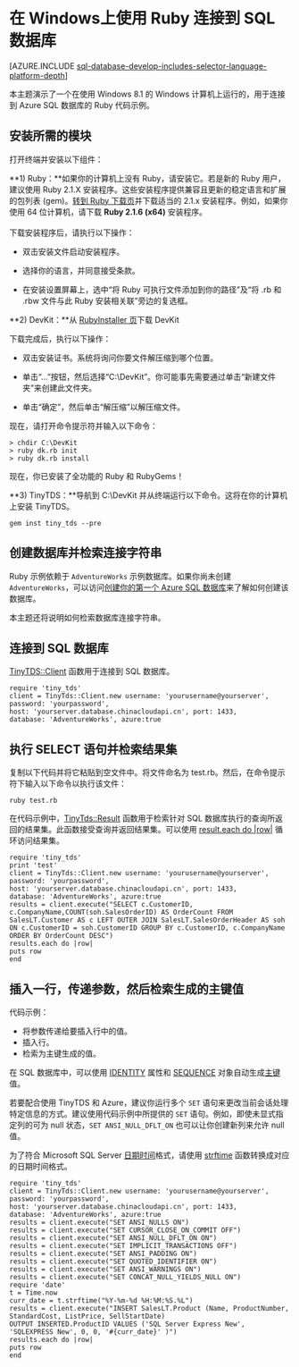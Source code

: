 <properties 
	pageTitle="在 Windows 上使用 Ruby 和 TinyTDS 连接到 SQL 数据库" 
	description="提供可在 Windows 上运行的，用于连接到 Azure SQL 数据库的 Ruby 代码示例。"
	services="sql-database" 
	documentationCenter="" 
	authors="meet-bhagdev" 
	manager="jeffreyg" 
	editor=""/>


<tags 
	ms.service="sql-database" 
	ms.date="08/04/2015" 
	wacn.date="12/22/2015"/>


# 在 Windows上使用 Ruby 连接到 SQL 数据库

[AZURE.INCLUDE [sql-database-develop-includes-selector-language-platform-depth](../includes/sql-database-develop-includes-selector-language-platform-depth.md)]

本主题演示了一个在使用 Windows 8.1 的 Windows 计算机上运行的，用于连接到 Azure SQL 数据库的 Ruby 代码示例。

## 安装所需的模块

打开终端并安装以下组件：

**1) Ruby：**如果你的计算机上没有 Ruby，请安装它。若是新的 Ruby 用户，建议使用 Ruby 2.1.X 安装程序。这些安装程序提供兼容且更新的稳定语言和扩展的包列表 (gem)。[转到 Ruby 下载页](http://rubyinstaller.org/downloads/)并下载适当的 2.1.x 安装程序。例如，如果你使用 64 位计算机，请下载 **Ruby 2.1.6 (x64)** 安装程序。<br/><br/>下载安装程序后，请执行以下操作：


- 双击安装文件启动安装程序。

- 选择你的语言，并同意接受条款。

- 在安装设置屏幕上，选中“将 Ruby 可执行文件添加到你的路径”及“将 .rb 和 .rbw 文件与此 Ruby 安装相关联”旁边的复选框。


**2) DevKit：**从 [RubyInstaller 页](http://rubyinstaller.org/downloads/)下载 DevKit

下载完成后，执行以下操作：


- 双击安装证书。系统将询问你要文件解压缩到哪个位置。

- 单击“...”按钮，然后选择“C:\\DevKit”。你可能事先需要通过单击“新建文件夹”来创建此文件夹。

- 单击“确定”，然后单击“解压缩”以解压缩文件。


现在，请打开命令提示符并输入以下命令：

	> chdir C:\DevKit
	> ruby dk.rb init
	> ruby dk.rb install

现在，你已安装了全功能的 Ruby 和 RubyGems！


**3) TinyTDS：**导航到 C:\\DevKit 并从终端运行以下命令。这将在你的计算机上安装 TinyTDS。

	gem inst tiny_tds --pre

## 创建数据库并检索连接字符串

Ruby 示例依赖于 `AdventureWorks` 示例数据库。如果你尚未创建 `AdventureWorks`，可以访问[创建你的第一个 Azure SQL 数据库](/documentation/articles/sql-database-get-started)来了解如何创建该数据库。

本主题还将说明如何检索数据库连接字符串。

## 连接到 SQL 数据库

[TinyTDS::Client](https://github.com/rails-sqlserver/tiny_tds) 函数用于连接到 SQL 数据库。

    require 'tiny_tds' 
    client = TinyTds::Client.new username: 'yourusername@yourserver', password: 'yourpassword', 
    host: 'yourserver.database.chinacloudapi.cn', port: 1433, 
    database: 'AdventureWorks', azure:true 

## 执行 SELECT 语句并检索结果集

复制以下代码并将它粘贴到空文件中。将文件命名为 test.rb。然后，在命令提示符下输入以下命令以执行该文件：

	ruby test.rb

在代码示例中，[TinyTds::Result](https://github.com/rails-sqlserver/tiny_tds) 函数用于检索针对 SQL 数据库执行的查询所返回的结果集。此函数接受查询并返回结果集。可以使用 [result.each do |row|](https://github.com/rails-sqlserver/tiny_tds) 循环访问结果集。

    require 'tiny_tds'  
    print 'test'     
    client = TinyTds::Client.new username: 'yourusername@yourserver', password: 'yourpassword', 
    host: 'yourserver.database.chinacloudapi.cn', port: 1433, 
    database: 'AdventureWorks', azure:true 
    results = client.execute("SELECT c.CustomerID, c.CompanyName,COUNT(soh.SalesOrderID) AS OrderCount FROM SalesLT.Customer AS c LEFT OUTER JOIN SalesLT.SalesOrderHeader AS soh ON c.CustomerID = soh.CustomerID GROUP BY c.CustomerID, c.CompanyName ORDER BY OrderCount DESC") 
    results.each do |row| 
    puts row 
    end 

## 插入一行，传递参数，然后检索生成的主键值

代码示例：

- 将参数传递给要插入行中的值。
- 插入行。
- 检索为主键生成的值。

在 SQL 数据库中，可以使用 [IDENTITY](http://msdn.microsoft.com/zh-cn/library/ms186775.aspx) 属性和 [SEQUENCE](http://msdn.microsoft.com/zh-cn/library/ff878058.aspx) 对象自动生成[主键](http://msdn.microsoft.com/zh-cn/library/ms179610.aspx)值。

若要配合使用 TinyTDS 和 Azure，建议你运行多个 `SET` 语句来更改当前会话处理特定信息的方式。建议使用代码示例中所提供的 `SET` 语句。例如，即使未显式指定列的可为 null 状态，`SET ANSI_NULL_DFLT_ON` 也可以让你创建新列来允许 null 值。

为了符合 Microsoft SQL Server [日期时间](http://msdn.microsoft.com/zh-cn/library/ms187819.aspx)格式，请使用 [strftime](http://ruby-doc.org/core-2.2.0/Time.html#method-i-strftime) 函数转换成对应的日期时间格式。

    require 'tiny_tds' 
    client = TinyTds::Client.new username: 'yourusername@yourserver', password: 'yourpassword', 
    host: 'yourserver.database.chinacloudapi.cn', port: 1433, 
    database: 'AdventureWorks', azure:true 
    results = client.execute("SET ANSI_NULLS ON")
    results = client.execute("SET CURSOR_CLOSE_ON_COMMIT OFF")
    results = client.execute("SET ANSI_NULL_DFLT_ON ON")
    results = client.execute("SET IMPLICIT_TRANSACTIONS OFF")
    results = client.execute("SET ANSI_PADDING ON")
    results = client.execute("SET QUOTED_IDENTIFIER ON")
    results = client.execute("SET ANSI_WARNINGS ON")
    results = client.execute("SET CONCAT_NULL_YIELDS_NULL ON")
    require 'date'
    t = Time.now
    curr_date = t.strftime("%Y-%m-%d %H:%M:%S.%L") 
    results = client.execute("INSERT SalesLT.Product (Name, ProductNumber, StandardCost, ListPrice, SellStartDate) 
    OUTPUT INSERTED.ProductID VALUES ('SQL Server Express New', 'SQLEXPRESS New', 0, 0, '#{curr_date}' )")
    results.each do |row| 
    puts row
    end

<!---HONumber=Mooncake_1207_2015-->
